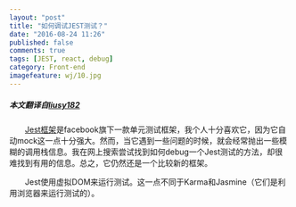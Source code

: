 ```yaml
---
layout: "post"
title: "如何调试JEST测试？"
date: "2016-08-24 11:26"
published: false
comments: true
tags: [JEST, react, debug]
category: Front-end
imagefeature: wj/10.jpg
---
```

##### 本文翻译自[liusy182](https://liusy182.wordpress.com/2015/03/12/jest-how-do-you-debug-it/)

&emsp;&emsp;[Jest框架](https://facebook.github.io/jest/)是facebook旗下一款单元测试框架，我个人十分喜欢它，因为它自动mock这一点十分强大。然而，当它遇到一些问题的时候，就会经常抛出一些模糊的调用栈信息。我在网上搜索尝试找到如何debug一个Jest测试的方法，却很难找到有用的信息。总之，它仍然还是一个比较新的框架。

&emsp;&emsp;Jest使用虚拟DOM来运行测试。这一点不同于Karma和Jasmine（它们是利用浏览器来运行测试的）。
